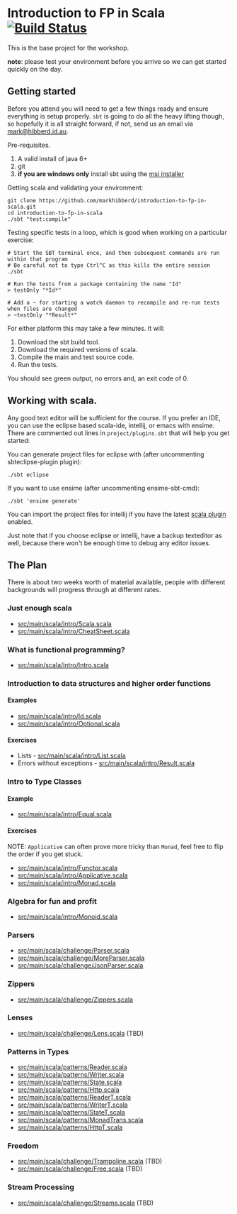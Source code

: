 # Introduction to FP in Scala [![Build Status](https://travis-ci.org/ambiata/introduction-to-fp-in-scala.svg)](https://travis-ci.org/ambiata/introduction-to-fp-in-scala)
This is the base project for the workshop.

__note__: please test your environment before you arrive so we can get started quickly on the day.


## Getting started

Before you attend you will need to get a few things
ready and ensure everything is setup properly. `sbt`
is going to do all the heavy lifting though, so
hopefully it is all straight forward, if not, send
us an email via <mark@hibberd.id.au>.


Pre-requisites.

 1. A valid install of java 6+
 2. git
 3. **if you are windows only** install sbt using the [msi installer](http://scalasbt.artifactoryonline.com/scalasbt/sbt-native-packages/org/scala-sbt/sbt/0.13.0/sbt.msi)


Getting scala and validating your environment:

    git clone https://github.com/markhibberd/introduction-to-fp-in-scala.git
    cd introduction-to-fp-in-scala
    ./sbt "test:compile"

Testing specific tests in a loop, which is good when working on a particular exercise:

    # Start the SBT terminal once, and then subsequent commands are run within that program
    # Be careful not to type Ctrl^C as this kills the entire session
    ./sbt

    # Run the tests from a package containing the name "Id"
    > testOnly "*Id*"

    # Add a ~ for starting a watch daemon to recompile and re-run tests when files are changed
    > ~testOnly "*Result*"


For either platform this may take a few minutes. It will:

 1. Download the sbt build tool.
 2. Download the required versions of scala.
 3. Compile the main and test source code.
 4. Run the tests.

You should see green output, no errors and, an exit code of 0.

## Working with scala.

Any good text editor will be sufficient for the course. If you
prefer an IDE, you can use the eclipse based scala-ide,
intellij, or emacs with ensime. There are commented out lines
in `project/plugins.sbt` that will help you get started:

You can generate project files for eclipse with (after uncommenting sbteclipse-plugin plugin):

    ./sbt eclipse

If you want to use ensime (after uncommenting ensime-sbt-cmd):

    ./sbt 'ensime generate'

You can import the project files for intellij if you have the latest
[scala plugin](https://plugins.jetbrains.com/plugin/1347-scala) enabled.

Just note that if you choose eclipse or intellij, have a
backup texteditor as well, because there won't be enough
time to debug any editor issues.


## The Plan

There is about two weeks worth of material available, people with
different backgrounds will progress through at different rates.


### Just enough scala

 - [src/main/scala/intro/Scala.scala](src/main/scala/intro/Scala.scala)
 - [src/main/scala/intro/CheatSheet.scala](src/main/scala/intro/CheatSheet.scala)


### What is functional programming?

 - [src/main/scala/intro/Intro.scala](src/main/scala/intro/Intro.scala)


### Introduction to data structures and higher order functions

#### Examples

 - [src/main/scala/intro/Id.scala](src/main/scala/intro/Id.scala)
 - [src/main/scala/intro/Optional.scala](src/main/scala/intro/Optional.scala)

#### Exercises

 - Lists - [src/main/scala/intro/List.scala](src/main/scala/intro/List.scala)
 - Errors without exceptions - [src/main/scala/intro/Result.scala](src/main/scala/intro/Result.scala)


### Intro to Type Classes

#### Example

 - [src/main/scala/intro/Equal.scala](src/main/scala/intro/Equal.scala)

#### Exercises

NOTE: `Applicative` can often prove more tricky than `Monad`, feel free to flip the order if you get stuck.

 - [src/main/scala/intro/Functor.scala](src/main/scala/intro/Functor.scala)
 - [src/main/scala/intro/Applicative.scala](src/main/scala/intro/Applicative.scala)
 - [src/main/scala/intro/Monad.scala](src/main/scala/intro/Monad.scala)

### Algebra for fun and profit

 - [src/main/scala/intro/Monoid.scala](src/main/scala/intro/Monoid.scala)

### Parsers

 - [src/main/scala/challenge/Parser.scala](src/main/scala/challenge/Parser.scala)
 - [src/main/scala/challenge/MoreParser.scala](src/main/scala/challenge/MoreParser.scala)
 - [src/main/scala/challenge/JsonParser.scala](src/main/scala/challenge/JsonParser.scala)

### Zippers

 - [src/main/scala/challenge/Zippers.scala](src/main/scala/challenge/Zippers.scala)

### Lenses

 - [src/main/scala/challenge/Lens.scala](src/main/scala/challenge/Lens.scala) (TBD)

### Patterns in Types

 - [src/main/scala/patterns/Reader.scala](src/main/scala/patterns/Reader.scala)
 - [src/main/scala/patterns/Writer.scala](src/main/scala/patterns/Writer.scala)
 - [src/main/scala/patterns/State.scala](src/main/scala/patterns/State.scala)
 - [src/main/scala/patterns/Http.scala](src/main/scala/patterns/Http.scala)
 - [src/main/scala/patterns/ReaderT.scala](src/main/scala/patterns/ReaderT.scala)
 - [src/main/scala/patterns/WriterT.scala](src/main/scala/patterns/WriterT.scala)
 - [src/main/scala/patterns/StateT.scala](src/main/scala/patterns/StateT.scala)
 - [src/main/scala/patterns/MonadTrans.scala](src/main/scala/patterns/MonadTrans.scala)
 - [src/main/scala/patterns/HttpT.scala](src/main/scala/patterns/HttpT.scala)

### Freedom

 - [src/main/scala/challenge/Trampoline.scala](src/main/scala/challenge/Trampoline.scala) (TBD)
 - [src/main/scala/challenge/Free.scala](src/main/scala/challenge/Free.scala) (TBD)

### Stream Processing

 - [src/main/scala/challenge/Streams.scala](src/main/scala/challenge/Streams.scala) (TBD)

